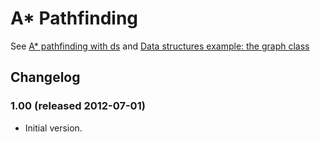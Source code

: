 # A* Pathfinding

See [A* pathfinding with ds](http://lab.polygonal.de/?p=1815) and [Data structures example: the graph class](http://lab.polygonal.de/?p=185)

## Changelog

### 1.00 (released 2012-07-01)

 * Initial version.